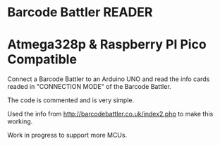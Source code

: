 # Barcode Battler READER
# Atmega328p & Raspberry PI Pico Compatible

Connect a Barcode Battler to an Arduino UNO and read the info cards readed in "CONNECTION MODE" of the Barcode Battler.

The code is commented and is very simple.

Used the info from http://barcodebattler.co.uk/index2.php to make this working.

Work in progress to support more MCUs.
